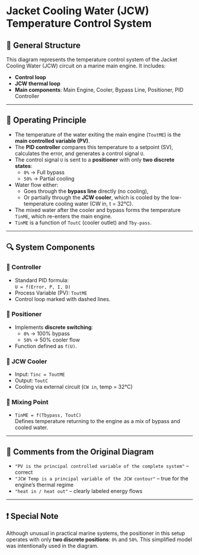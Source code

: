 
# Jacket Cooling Water (JCW) Temperature Control System

## 🔧 General Structure

This diagram represents the temperature control system of the Jacket Cooling Water (JCW) circuit on a marine main engine. It includes:

- **Control loop**
- **JCW thermal loop**
- **Main components**: Main Engine, Cooler, Bypass Line, Positioner, PID Controller

---

## 🧠 Operating Principle

- The temperature of the water exiting the main engine (`ToutME`) is the **main controlled variable (PV)**.
- The **PID controller** compares this temperature to a setpoint (SV), calculates the error, and generates a control signal `U`.
- The control signal `U` is sent to a **positioner** with only **two discrete states**:  
  - `0%` → Full bypass  
  - `50%` → Partial cooling
- Water flow either:
  - Goes through the **bypass line** directly (no cooling),
  - Or partially through the **JCW cooler**, which is cooled by the low-temperature cooling water (CW in, t = 32°C).
- The mixed water after the cooler and bypass forms the temperature `TinME`, which re-enters the main engine.
- `TinME` is a function of `ToutC` (cooler outlet) and `Tby-pass`.

---

## 🔍 System Components

### 🔹 Controller

- Standard PID formula:  
  `U = f(Error, P, I, D)`
- Process Variable (PV): `ToutME`
- Control loop marked with dashed lines.

### 🔹 Positioner

- Implements **discrete switching**:
  - `0%` → 100% bypass
  - `50%` → 50% cooler flow  
- Function defined as `f(U)`.

### 🔹 JCW Cooler

- Input: `Tinc = ToutME`
- Output: `ToutC`
- Cooling via external circuit (`CW in`, temp = 32°C)

### 🔹 Mixing Point

- `TinME = f(Tbypass, ToutC)`  
  Defines temperature returning to the engine as a mix of bypass and cooled water.

---

## 🧾 Comments from the Original Diagram

- `"PV is the principal controlled variable of the complete system"` – correct
- `"JCW Temp is a principal variable of the JCW contour"` – true for the engine’s thermal regime
- `"heat in / heat out"` – clearly labeled energy flows

---

## ❗ Special Note

Although unusual in practical marine systems, the positioner in this setup operates with only **two discrete positions**: `0%` and `50%`. This simplified model was intentionally used in the diagram.
